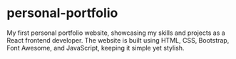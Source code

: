 # personal-portfolio
My first personal portfolio website, showcasing my skills and projects as a React frontend developer. The website is built using HTML, CSS, Bootstrap, Font Awesome, and JavaScript, keeping it simple yet stylish.
